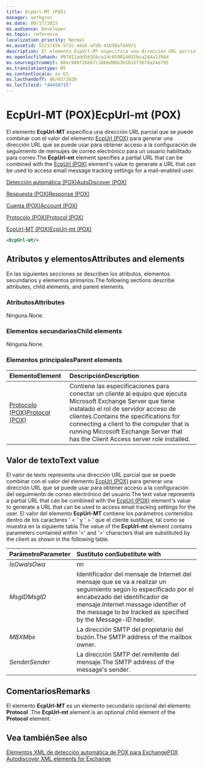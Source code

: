 ```yaml
---
title: EcpUrl-MT (POX)
manager: sethgros
ms.date: 09/17/2015
ms.audience: Developer
ms.topic: reference
localization_priority: Normal
ms.assetid: 5221745b-572c-44a5-afdb-41b58af44971
description: El elemento EcpUrl-MT especifica una dirección URL parcial que se puede combinar con el valor del elemento EcpUrl (POX) para generar una dirección URL que se puede usar para obtener acceso a la configuración de seguimiento de mensajes de correo electrónico para un usuario habilitado para correo.
ms.openlocfilehash: 097811add5635bca14c659814652bca244a1398d
ms.sourcegitcommit: 88ec988f2bb67c1866d06b361615f3674a24e795
ms.translationtype: MT
ms.contentlocale: es-ES
ms.lasthandoff: 06/03/2020
ms.locfileid: "44458715"
---
```

# <a name="ecpurl-mt-pox"></a><span data-ttu-id="81625-103">EcpUrl-MT (POX)</span><span class="sxs-lookup"><span data-stu-id="81625-103">EcpUrl-mt (POX)</span></span>

<span data-ttu-id="81625-104">El elemento **EcpUrl-MT** especifica una dirección URL parcial que se puede combinar con el valor del elemento [EcpUrl (POX)](ecpurl-pox.md) para generar una dirección URL que se puede usar para obtener acceso a la configuración de seguimiento de mensajes de correo electrónico para un usuario habilitado para correo.</span><span class="sxs-lookup"><span data-stu-id="81625-104">The **EcpUrl-mt** element specifies a partial URL that can be combined with the [EcpUrl (POX)](ecpurl-pox.md) element's value to generate a URL that can be used to access email message tracking settings for a mail-enabled user.</span></span> 
  
[<span data-ttu-id="81625-105">Detección automática (POX)</span><span class="sxs-lookup"><span data-stu-id="81625-105">AutoDiscover (POX)</span></span>](autodiscover-pox.md)
  
[<span data-ttu-id="81625-106">Respuesta (POX)</span><span class="sxs-lookup"><span data-stu-id="81625-106">Response (POX)</span></span>](response-pox.md)
  
[<span data-ttu-id="81625-107">Cuenta (POX)</span><span class="sxs-lookup"><span data-stu-id="81625-107">Account (POX)</span></span>](account-pox.md)
  
[<span data-ttu-id="81625-108">Protocolo (POX)</span><span class="sxs-lookup"><span data-stu-id="81625-108">Protocol (POX)</span></span>](protocol-pox.md)
  
[<span data-ttu-id="81625-109">EcpUrl-MT (POX)</span><span class="sxs-lookup"><span data-stu-id="81625-109">EcpUrl-mt (POX)</span></span>](ecpurl-mt-pox.md)
  
```XML
<EcpUrl-mt/>
```

## <a name="attributes-and-elements"></a><span data-ttu-id="81625-110">Atributos y elementos</span><span class="sxs-lookup"><span data-stu-id="81625-110">Attributes and elements</span></span>

<span data-ttu-id="81625-111">En las siguientes secciones se describen los atributos, elementos secundarios y elementos primarios.</span><span class="sxs-lookup"><span data-stu-id="81625-111">The following sections describe attributes, child elements, and parent elements.</span></span>
  
### <a name="attributes"></a><span data-ttu-id="81625-112">Atributos</span><span class="sxs-lookup"><span data-stu-id="81625-112">Attributes</span></span>

<span data-ttu-id="81625-113">Ninguna.</span><span class="sxs-lookup"><span data-stu-id="81625-113">None.</span></span>
  
### <a name="child-elements"></a><span data-ttu-id="81625-114">Elementos secundarios</span><span class="sxs-lookup"><span data-stu-id="81625-114">Child elements</span></span>

<span data-ttu-id="81625-115">Ninguna.</span><span class="sxs-lookup"><span data-stu-id="81625-115">None.</span></span>
  
### <a name="parent-elements"></a><span data-ttu-id="81625-116">Elementos principales</span><span class="sxs-lookup"><span data-stu-id="81625-116">Parent elements</span></span>

|<span data-ttu-id="81625-117">**Elemento**</span><span class="sxs-lookup"><span data-stu-id="81625-117">**Element**</span></span>|<span data-ttu-id="81625-118">**Descripción**</span><span class="sxs-lookup"><span data-stu-id="81625-118">**Description**</span></span>|
|:-----|:-----|
|[<span data-ttu-id="81625-119">Protocolo (POX)</span><span class="sxs-lookup"><span data-stu-id="81625-119">Protocol (POX)</span></span>](protocol-pox.md) <br/> |<span data-ttu-id="81625-120">Contiene las especificaciones para conectar un cliente al equipo que ejecuta Microsoft Exchange Server que tiene instalado el rol de servidor acceso de clientes.</span><span class="sxs-lookup"><span data-stu-id="81625-120">Contains the specifications for connecting a client to the computer that is running Microsoft Exchange Server that has the Client Access server role installed.</span></span>  <br/> |
   
## <a name="text-value"></a><span data-ttu-id="81625-121">Valor de texto</span><span class="sxs-lookup"><span data-stu-id="81625-121">Text value</span></span>

<span data-ttu-id="81625-122">El valor de texto representa una dirección URL parcial que se puede combinar con el valor del elemento [EcpUrl (POX)](ecpurl-pox.md) para generar una dirección URL que se puede usar para obtener acceso a la configuración del seguimiento de correo electrónico del usuario.</span><span class="sxs-lookup"><span data-stu-id="81625-122">The text value represents a partial URL that can be combined with the [EcpUrl (POX)](ecpurl-pox.md) element's value to generate a URL that can be used to access email tracking settings for the user.</span></span> <span data-ttu-id="81625-123">El valor del elemento **EcpUrl-MT** contiene los parámetros contenidos dentro de los caracteres ' < ' y ' > ' que el cliente sustituye, tal como se muestra en la siguiente tabla.</span><span class="sxs-lookup"><span data-stu-id="81625-123">The value of the **EcpUrl-mt** element contains parameters contained within '<' and '>' characters that are substituted by the client as shown in the following table.</span></span> 
  
|<span data-ttu-id="81625-124">**Parámetro**</span><span class="sxs-lookup"><span data-stu-id="81625-124">**Parameter**</span></span>|<span data-ttu-id="81625-125">**Sustituto con**</span><span class="sxs-lookup"><span data-stu-id="81625-125">**Substitute with**</span></span>|
|:-----|:-----|
| <span data-ttu-id="81625-126">_IsOwa_</span><span class="sxs-lookup"><span data-stu-id="81625-126">_IsOwa_</span></span> <br/> |<span data-ttu-id="81625-127">n</span><span class="sxs-lookup"><span data-stu-id="81625-127">n</span></span>  <br/> |
| <span data-ttu-id="81625-128">_MsgID_</span><span class="sxs-lookup"><span data-stu-id="81625-128">_MsgID_</span></span> <br/> |<span data-ttu-id="81625-129">Identificador del mensaje de Internet del mensaje que se va a realizar un seguimiento según lo especificado por el encabezado del identificador de mensaje.</span><span class="sxs-lookup"><span data-stu-id="81625-129">Internet message identifier of the message to be tracked as specified by the Message-ID header.</span></span>  <br/> |
| <span data-ttu-id="81625-130">_MBX_</span><span class="sxs-lookup"><span data-stu-id="81625-130">_Mbx_</span></span> <br/> |<span data-ttu-id="81625-131">La dirección SMTP del propietario del buzón.</span><span class="sxs-lookup"><span data-stu-id="81625-131">The SMTP address of the mailbox owner.</span></span>  <br/> |
| <span data-ttu-id="81625-132">_Sender_</span><span class="sxs-lookup"><span data-stu-id="81625-132">_Sender_</span></span> <br/> |<span data-ttu-id="81625-133">La dirección SMTP del remitente del mensaje.</span><span class="sxs-lookup"><span data-stu-id="81625-133">The SMTP address of the message's sender.</span></span>  <br/> |
   
## <a name="remarks"></a><span data-ttu-id="81625-134">Comentarios</span><span class="sxs-lookup"><span data-stu-id="81625-134">Remarks</span></span>

<span data-ttu-id="81625-135">El elemento **EcpUrl-MT** es un elemento secundario opcional del elemento **Protocol** .</span><span class="sxs-lookup"><span data-stu-id="81625-135">The **EcpUrl-mt** element is an optional child element of the **Protocol** element.</span></span> 
  
## <a name="see-also"></a><span data-ttu-id="81625-136">Vea también</span><span class="sxs-lookup"><span data-stu-id="81625-136">See also</span></span>



[<span data-ttu-id="81625-137">Elementos XML de detección automática de POX para Exchange</span><span class="sxs-lookup"><span data-stu-id="81625-137">POX Autodiscover XML elements for Exchange</span></span>](pox-autodiscover-xml-elements-for-exchange.md)

